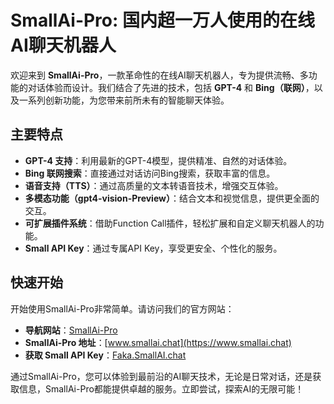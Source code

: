 # SmallAi-Pro: 国内超一万人使用的在线AI聊天机器人

欢迎来到 **SmallAi-Pro**，一款革命性的在线AI聊天机器人，专为提供流畅、多功能的对话体验而设计。我们结合了先进的技术，包括 **GPT-4** 和 **Bing（联网）**，以及一系列创新功能，为您带来前所未有的智能聊天体验。

## 主要特点

- **GPT-4 支持**：利用最新的GPT-4模型，提供精准、自然的对话体验。
- **Bing 联网搜索**：直接通过对话访问Bing搜索，获取丰富的信息。
- **语音支持（TTS）**：通过高质量的文本转语音技术，增强交互体验。
- **多模态功能（gpt4-vision-Preview）**：结合文本和视觉信息，提供更全面的交互。
- **可扩展插件系统**：借助Function Call插件，轻松扩展和自定义聊天机器人的功能。
- **Small API Key**：通过专属API Key，享受更安全、个性化的服务。

## 快速开始

开始使用SmallAi-Pro非常简单。请访问我们的官方网站：

- **导航网站**：[SmallAi-Pro](https://link3.cc/smallai)
- **SmallAi-Pro 地址**：[www.smallai.chat](https://www.smallai.chat)
- **获取 Small API Key**：[Faka.SmallAI.chat](https://Faka.SmallAI.chat)

通过SmallAi-Pro，您可以体验到最前沿的AI聊天技术，无论是日常对话，还是获取信息，SmallAi-Pro都能提供卓越的服务。立即尝试，探索AI的无限可能！
